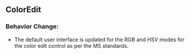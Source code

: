 ## ColorEdit
 
### Behavior Change:

* The default user interface is updated for the RGB and HSV modes for the color edit control as per the MS standards.